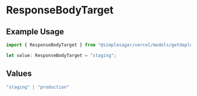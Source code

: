 # ResponseBodyTarget

## Example Usage

```typescript
import { ResponseBodyTarget } from "@simplesagar/vercel/models/getdeploymentop.js";

let value: ResponseBodyTarget = "staging";
```

## Values

```typescript
"staging" | "production"
```
